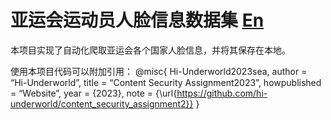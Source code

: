 # 亚运会运动员人脸信息数据集 [En](./README-en.md)

本项目实现了自动化爬取亚运会各个国家人脸信息，并将其保存在本地。

使用本项目代码可以附加引用：
@misc{
Hi-Underworld2023sea,
author = “Hi-Underworld”,
title = “Content Security Assignment2023”,
howpublished = “Website”,
year = {2023},
note = {\url{https://github.com/hi-underworld/content_security_assignment2}}
}
